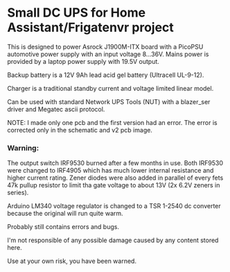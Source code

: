 # Small DC UPS for Home Assistant/Frigatenvr project

This is designed to power Asrock J1900M-ITX board with a PicoPSU automotive power supply with an input voltage 8...36V.
Mains power is provided by a laptop power supply with 19.5V output.

Backup battery is a 12V 9Ah lead acid gel battery (Ultracell UL-9-12).

Charger is a traditional standby current and voltage limited linear model.

Can be used with standard Network UPS Tools (NUT) with a blazer_ser driver and Megatec ascii protocol.

NOTE: I made only one pcb and the first version had an error. The error is corrected only in the schematic and v2 pcb image.

### Warning:

The output switch IRF9530 burned after a few months in use. Both IRF9530 were changed to IRF4905 which has much lower internal resistance and higher current rating. Zener diodes were also added in parallel of every fets 47k pullup resistor to limit tha gate voltage to about 13V (2x 6.2V zeners in series).

Arduino LM340 voltage regulator is changed to a TSR 1-2540 dc converter because the original will run quite warm.


Probably still contains errors and bugs.

I'm not responsible of any possible damage caused by any content stored here.

Use at your own risk, you have been warned.

